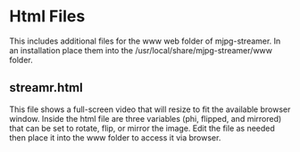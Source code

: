 # Html Files
This includes additional files for the www web folder of mjpg-streamer. In an installation place them into the /usr/local/share/mjpg-streamer/www folder.

## streamr.html
This file shows a full-screen video that will resize to fit the available browser window. Inside the html file are three variables (phi, flipped, and mirrored) that can be set to rotate, flip, or mirror the image. Edit the file as needed then place it into the www folder to access it via browser.
